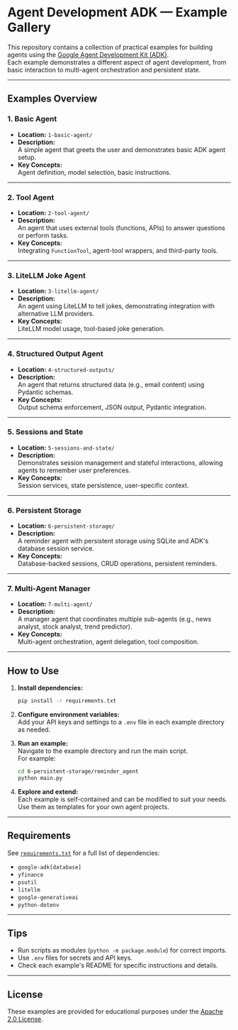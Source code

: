 # Agent Development ADK — Example Gallery

This repository contains a collection of practical examples for building agents using the [Google Agent Development Kit (ADK)](https://github.com/google/generative-ai-docs/tree/main/agent-development-kit).  
Each example demonstrates a different aspect of agent development, from basic interaction to multi-agent orchestration and persistent state.

---

## Examples Overview

### 1. **Basic Agent**
- **Location:** `1-basic-agent/`
- **Description:**  
  A simple agent that greets the user and demonstrates basic ADK agent setup.
- **Key Concepts:**  
  Agent definition, model selection, basic instructions.

---

### 2. **Tool Agent**
- **Location:** `2-tool-agent/`
- **Description:**  
  An agent that uses external tools (functions, APIs) to answer questions or perform tasks.
- **Key Concepts:**  
  Integrating `FunctionTool`, agent-tool wrappers, and third-party tools.

---

### 3. **LiteLLM Joke Agent**
- **Location:** `3-litellm-agent/`
- **Description:**  
  An agent using LiteLLM to tell jokes, demonstrating integration with alternative LLM providers.
- **Key Concepts:**  
  LiteLLM model usage, tool-based joke generation.

---

### 4. **Structured Output Agent**
- **Location:** `4-structured-outputs/`
- **Description:**  
  An agent that returns structured data (e.g., email content) using Pydantic schemas.
- **Key Concepts:**  
  Output schema enforcement, JSON output, Pydantic integration.

---

### 5. **Sessions and State**
- **Location:** `5-sessions-and-state/`
- **Description:**  
  Demonstrates session management and stateful interactions, allowing agents to remember user preferences.
- **Key Concepts:**  
  Session services, state persistence, user-specific context.

---

### 6. **Persistent Storage**
- **Location:** `6-persistent-storage/`
- **Description:**  
  A reminder agent with persistent storage using SQLite and ADK's database session service.
- **Key Concepts:**  
  Database-backed sessions, CRUD operations, persistent reminders.

---

### 7. **Multi-Agent Manager**
- **Location:** `7-multi-agent/`
- **Description:**  
  A manager agent that coordinates multiple sub-agents (e.g., news analyst, stock analyst, trend predictor).
- **Key Concepts:**  
  Multi-agent orchestration, agent delegation, tool composition.

---

## How to Use

1. **Install dependencies:**
   ```bash
   pip install -r requirements.txt
   ```

2. **Configure environment variables:**  
   Add your API keys and settings to a `.env` file in each example directory as needed.

3. **Run an example:**  
   Navigate to the example directory and run the main script.  
   For example:
   ```bash
   cd 6-persistent-storage/reminder_agent
   python main.py
   ```

4. **Explore and extend:**  
   Each example is self-contained and can be modified to suit your needs.  
   Use them as templates for your own agent projects.

---

## Requirements

See [`requirements.txt`](requirements.txt) for a full list of dependencies:
- `google-adk[database]`
- `yfinance`
- `psutil`
- `litellm`
- `google-generativeai`
- `python-dotenv`

---

## Tips

- Run scripts as modules (`python -m package.module`) for correct imports.
- Use `.env` files for secrets and API keys.
- Check each example's README for specific instructions and details.

---

## License

These examples are provided for educational purposes under the [Apache 2.0 License](https://www.apache.org/licenses/LICENSE-2.0).
